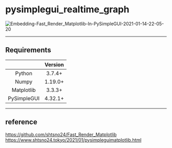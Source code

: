 # pysimplegui_realtime_graph

![Embedding-Fast_Render_Matplotlib-In-PySimpleGUI-2021-01-14-22-05-20](https://user-images.githubusercontent.com/22016935/104595570-22093f00-56b6-11eb-8bf8-206fff4cc172.gif)
***

## Requirements

| | Version |  
|:---:|:---:|
|Python|3.7.4+|
|Numpy|1.19.0+|
|Matplotlib|3.3.3+|
|PySimpleGUI|4.32.1+|

***

## reference

https://github.com/shtsno24/Fast_Render_Matplotlib
https://www.shtsno24.tokyo/2021/01/pysimpleguimatplotlib.html
